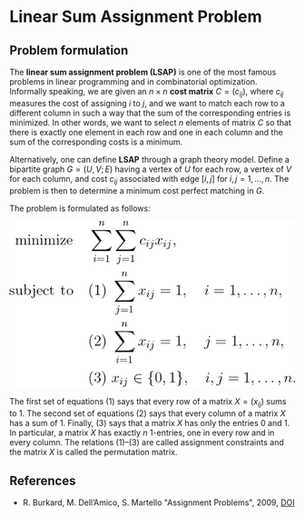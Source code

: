 # Linear Sum Assignment Problem


## Problem formulation


The **linear sum assignment problem (LSAP)** is one of the most famous problems in linear
programming and in combinatorial optimization. Informally speaking, we are given an
$n \times n$ **cost matrix** $C = (c_{ij})$, where $c_{ij}$ measures the cost
of assigning $i$ to $j$, and we want to match each row to a different column in such
a way that the sum of the corresponding entries is minimized. In other words, we want to
select $n$ elements of matrix $C$ so that there is exactly one element in each row and one in each
column and the sum of the corresponding costs is a minimum.

Alternatively, one can define **LSAP** through a graph theory model. Define a bipartite
graph $G = (U, V; E)$ having a vertex of $U$ for each row, a vertex of $V$ for each column, and
cost $c_{ij}$ associated with edge $[i, j]$ for $i, j = 1, \ldots , n$. The problem is then to determine a
minimum cost perfect matching in $G$.

The problem is formulated as follows:


![Mathematical formulation](./problem.png)


The first set of equations (1) says that every row of a matrix $X = (x_{ij})$ sums to $1$. The
second set of equations (2) says that every column of a matrix $X$ has a sum of $1$.
Finally, (3) says that a matrix $X$ has only the entries $0$ and $1$. In particular,
a matrix $X$ has exactly $n$ 1-entries, one in every row and in every column. The
relations (1)–(3) are called assignment constraints and the matrix $X$ is called the permutation matrix.



## References
+ R. Burkard, M. Dell’Amico, S. Martello "Assignment Problems", 2009, [DOI](https://doi.org/10.1137/1.9781611972238)


